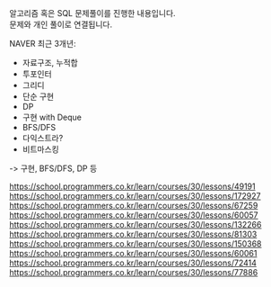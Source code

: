 알고리즘 혹은 SQL 문제풀이를 진행한 내용입니다.  
문제와 개인 풀이로 연결됩니다.



NAVER 최근 3개년:
- 자료구조, 누적합
- 투포인터
- 그리디
- 단순 구현
- DP
- 구현 with Deque
- BFS/DFS
- 다익스트라?
- 비트마스킹

-> 구현, BFS/DFS, DP 등

https://school.programmers.co.kr/learn/courses/30/lessons/49191
https://school.programmers.co.kr/learn/courses/30/lessons/172927
https://school.programmers.co.kr/learn/courses/30/lessons/67259
https://school.programmers.co.kr/learn/courses/30/lessons/60057
https://school.programmers.co.kr/learn/courses/30/lessons/132266
https://school.programmers.co.kr/learn/courses/30/lessons/81303
https://school.programmers.co.kr/learn/courses/30/lessons/150368
https://school.programmers.co.kr/learn/courses/30/lessons/60061
https://school.programmers.co.kr/learn/courses/30/lessons/72414
https://school.programmers.co.kr/learn/courses/30/lessons/77886
